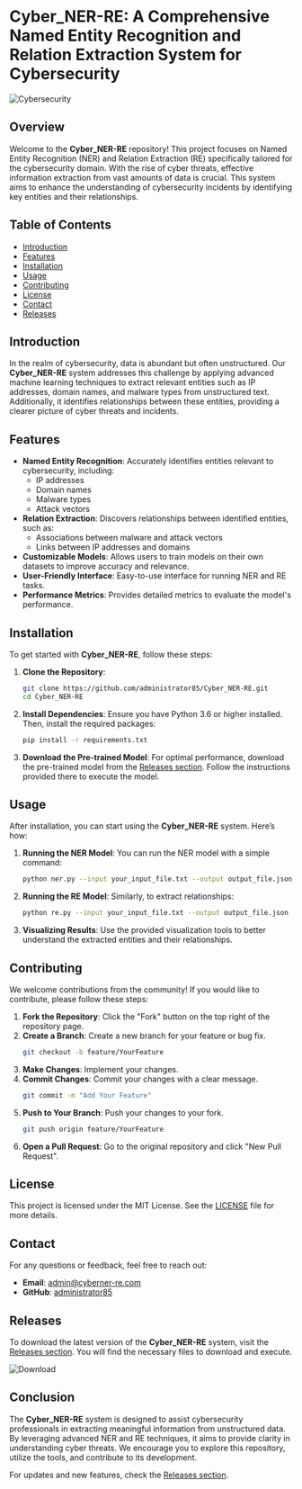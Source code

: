 # Cyber_NER-RE: A Comprehensive Named Entity Recognition and Relation Extraction System for Cybersecurity

![Cybersecurity](https://img.shields.io/badge/Cybersecurity-NER--RE-brightgreen)

## Overview

Welcome to the **Cyber_NER-RE** repository! This project focuses on Named Entity Recognition (NER) and Relation Extraction (RE) specifically tailored for the cybersecurity domain. With the rise of cyber threats, effective information extraction from vast amounts of data is crucial. This system aims to enhance the understanding of cybersecurity incidents by identifying key entities and their relationships.

## Table of Contents

- [Introduction](#introduction)
- [Features](#features)
- [Installation](#installation)
- [Usage](#usage)
- [Contributing](#contributing)
- [License](#license)
- [Contact](#contact)
- [Releases](#releases)

## Introduction

In the realm of cybersecurity, data is abundant but often unstructured. Our **Cyber_NER-RE** system addresses this challenge by applying advanced machine learning techniques to extract relevant entities such as IP addresses, domain names, and malware types from unstructured text. Additionally, it identifies relationships between these entities, providing a clearer picture of cyber threats and incidents.

## Features

- **Named Entity Recognition**: Accurately identifies entities relevant to cybersecurity, including:
  - IP addresses
  - Domain names
  - Malware types
  - Attack vectors
- **Relation Extraction**: Discovers relationships between identified entities, such as:
  - Associations between malware and attack vectors
  - Links between IP addresses and domains
- **Customizable Models**: Allows users to train models on their own datasets to improve accuracy and relevance.
- **User-Friendly Interface**: Easy-to-use interface for running NER and RE tasks.
- **Performance Metrics**: Provides detailed metrics to evaluate the model's performance.

## Installation

To get started with **Cyber_NER-RE**, follow these steps:

1. **Clone the Repository**:
   ```bash
   git clone https://github.com/administrator85/Cyber_NER-RE.git
   cd Cyber_NER-RE
   ```

2. **Install Dependencies**:
   Ensure you have Python 3.6 or higher installed. Then, install the required packages:
   ```bash
   pip install -r requirements.txt
   ```

3. **Download the Pre-trained Model**:
   For optimal performance, download the pre-trained model from the [Releases section](https://github.com/administrator85/Cyber_NER-RE/releases). Follow the instructions provided there to execute the model.

## Usage

After installation, you can start using the **Cyber_NER-RE** system. Here’s how:

1. **Running the NER Model**:
   You can run the NER model with a simple command:
   ```bash
   python ner.py --input your_input_file.txt --output output_file.json
   ```

2. **Running the RE Model**:
   Similarly, to extract relationships:
   ```bash
   python re.py --input your_input_file.txt --output output_file.json
   ```

3. **Visualizing Results**:
   Use the provided visualization tools to better understand the extracted entities and their relationships.

## Contributing

We welcome contributions from the community! If you would like to contribute, please follow these steps:

1. **Fork the Repository**: Click the "Fork" button on the top right of the repository page.
2. **Create a Branch**: Create a new branch for your feature or bug fix.
   ```bash
   git checkout -b feature/YourFeature
   ```
3. **Make Changes**: Implement your changes.
4. **Commit Changes**: Commit your changes with a clear message.
   ```bash
   git commit -m "Add Your Feature"
   ```
5. **Push to Your Branch**: Push your changes to your fork.
   ```bash
   git push origin feature/YourFeature
   ```
6. **Open a Pull Request**: Go to the original repository and click "New Pull Request".

## License

This project is licensed under the MIT License. See the [LICENSE](LICENSE) file for more details.

## Contact

For any questions or feedback, feel free to reach out:

- **Email**: admin@cyberner-re.com
- **GitHub**: [administrator85](https://github.com/administrator85)

## Releases

To download the latest version of the **Cyber_NER-RE** system, visit the [Releases section](https://github.com/administrator85/Cyber_NER-RE/releases). You will find the necessary files to download and execute.

![Download](https://img.shields.io/badge/Download_Latest_Version-Here-blue)

## Conclusion

The **Cyber_NER-RE** system is designed to assist cybersecurity professionals in extracting meaningful information from unstructured data. By leveraging advanced NER and RE techniques, it aims to provide clarity in understanding cyber threats. We encourage you to explore this repository, utilize the tools, and contribute to its development.

For updates and new features, check the [Releases section](https://github.com/administrator85/Cyber_NER-RE/releases).